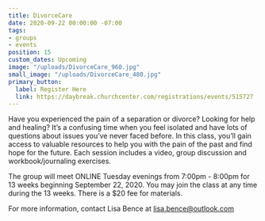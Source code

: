 ```yaml
---
title: DivorceCare
date: 2020-09-22 00:00:00 -07:00
tags:
- groups
- events
position: 15
custom_dates: Upcoming
image: "/uploads/DivorceCare_960.jpg"
small_image: "/uploads/DivorceCare_480.jpg"
primary_button:
  label: Register Here
  link: https://daybreak.churchcenter.com/registrations/events/515727
---
```


Have you experienced the pain of a separation or divorce? Looking for help and healing? It’s a confusing time when you feel isolated and have lots of questions about issues you’ve never faced before. In this class, you’ll gain access to valuable resources to help you with the pain of the past and find hope for the future. Each session includes a video, group discussion and workbook/journaling exercises.

The group will meet ONLINE Tuesday evenings from 7:00pm - 8:00pm for 13 weeks beginning September 22, 2020. You may join the
class at any time during the 13 weeks. There is a $20
fee for materials.

For more information, contact Lisa Bence at lisa.bence@outlook.com

